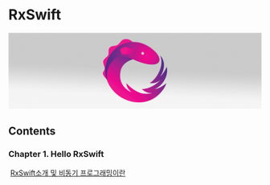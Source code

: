 # RxSwift
<img src="https://github.com/simajune/RxSwift/blob/master/Resources/RxSwiftTitle.png?raw=true" width="900px"/>

###

## Contents

### Chapter 1. Hello RxSwift

​	[RxSwift소개 및 비동기 프로그래밍이란](https://github.com/simajune/RxSwift/tree/master/Documents/Ch1-1)